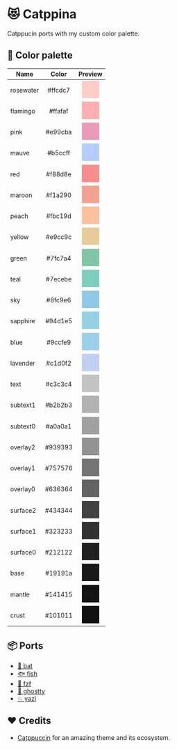 # 😻 Catppina

Catppucin ports with my custom color palette.

## 🌈 Color palette

| Name      |  Color  |                 Preview                 |
| --------- | :-----: | :-------------------------------------: |
| rosewater | #ffcdc7 | <img src="assets/colors/rosewater.svg"> |
| flamingo  | #ffafaf | <img src="assets/colors/flamingo.svg">  |
| pink      | #e99cba |   <img src="assets/colors/pink.svg">    |
| mauve     | #b5ccff |   <img src="assets/colors/mauve.svg">   |
| red       | #f88d8e |    <img src="assets/colors/red.svg">    |
| maroon    | #f1a290 |  <img src="assets/colors/maroon.svg">   |
| peach     | #fbc19d |   <img src="assets/colors/peach.svg">   |
| yellow    | #e9cc9c |  <img src="assets/colors/yellow.svg">   |
| green     | #7fc7a4 |   <img src="assets/colors/green.svg">   |
| teal      | #7ecebe |   <img src="assets/colors/teal.svg">    |
| sky       | #8fc9e6 |    <img src="assets/colors/sky.svg">    |
| sapphire  | #94d1e5 | <img src="assets/colors/sapphire.svg">  |
| blue      | #9ccfe9 |   <img src="assets/colors/blue.svg">    |
| lavender  | #c1d0f2 | <img src="assets/colors/lavender.svg">  |
| text      | #c3c3c4 |   <img src="assets/colors/text.svg">    |
| subtext1  | #b2b2b3 | <img src="assets/colors/subtext1.svg">  |
| subtext0  | #a0a0a1 | <img src="assets/colors/subtext0.svg">  |
| overlay2  | #939393 | <img src="assets/colors/overlay2.svg">  |
| overlay1  | #757576 | <img src="assets/colors/overlay1.svg">  |
| overlay0  | #636364 | <img src="assets/colors/overlay0.svg">  |
| surface2  | #434344 | <img src="assets/colors/surface2.svg">  |
| surface1  | #323233 | <img src="assets/colors/surface1.svg">  |
| surface0  | #212122 | <img src="assets/colors/surface0.svg">  |
| base      | #19191a |   <img src="assets/colors/base.svg">    |
| mantle    | #141415 |  <img src="assets/colors/mantle.svg">   |
| crust     | #101011 |   <img src="assets/colors/crust.svg">   |

## 📦 Ports

- [🦇 bat](dist/bat/)
- [🐟 fish](dist/fish/)
- [🌸 fzf](dist/fzf/)
- [👻 ghostty](dist/ghostty/)
- [💥 yazi](dist/yazi/)

## ❤️ Credits

- [Catppuccin](https://catppuccin.com) for an amazing theme and its ecosystem.
